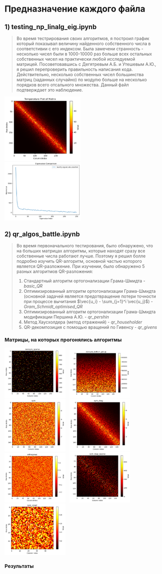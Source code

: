 # Предназначение каждого файла

## 1) **testing_np_linalg_eig.ipynb**
>  Во время тестрирования своих алгоритмов, я построил график который показывал величину найденного собственного числа в соответстивии с его индексом. Была замечени странность - несколько чисел были в 1000-10000 раз больше всех остальных собственных чисел на практически любой исследуемой матрицей. Посоветовавшись с Дегятревым А.Б. и Утешевым А.Ю., я решил перепроверить правильность написания кода. Действительно, несколько собственных чисел большинства матриц (заданных случайно) по модулю больше на несколько порядков всего отсального множества. Данный файл подтверждает это наблюдение.
<p float="left">
  <img src="image1.png" alt="Image 1" width="250" style="margin-right: 10px;" />
  <img src="image2.png" alt="Image 2" width="250" />
</p>

## 2) **qr_algos_battle.ipynb**
> Во время первоначального тестирования, было обнаружено, что на больших матрицах алгоритмы, которые находят сразу все собственные числа работают лучше. Поэтому я решил болле подробно изучить QR-алгоритм, основной частью которого является QR-разложение. При изучении, было обнаружено 5 разных алгоритмов QR-разложения:
> 
>   1) Стандартный алгоритм ортогонализации Грама-Шмидта - *basic_QR*
>   2) Оптимизированный алгоритм ортогонализации Грама-Шмидта (основной задачей является предотвращение потери точности при процессе вычитания $\vec{u_i} - \sum_{j=1}^i \vec{u_j}$) - *Gram_Schmidt_optimised_QR*
>   3) Оптимизированный алгоритм ортогонализации Грама-Шмидта модификации Першина А.Ю. - *qr_pershin*
>   4) Метод Хаусхолдера (метод отражений) - *qr_householder*
>   5) QR-декомпозиция с помощью вращений по Гивенсу - *qr_givens*
>

### Матрицы, на которых прогонялись алгоритмы

<p float="left">
  <img src="matrix_for_qr_1.png" alt="Image 1" width="200" style="margin-right: 10px;" />
    <img src="matrix_for_qr_2.png" alt="Image 1" width="200" style="margin-right: 10px;" />
    <img src="matrix_for_qr_3.png" alt="Image 1" width="200" style="margin-right: 10px;" />
    <img src="matrix_for_qr_4.png" alt="Image 1" width="200" style="margin-right: 10px;" />
    <img src="matrix_for_qr_5.png" alt="Image 1" width="200" style="margin-right: 10px;" />
    <img src="matrix_for_qr_6.png" alt="Image 1" width="200" style="margin-right: 10px;" />
    <img src="matrix_for_qr_7.png" alt="Image 1" width="200" style="margin-right: 10px;" />
</p>

### Результаты

